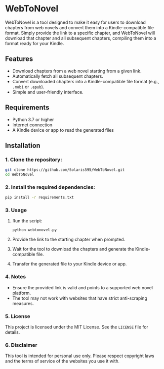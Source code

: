 # WebToNovel

WebToNovel is a tool designed to make it easy for users to download chapters from web novels and convert them into a Kindle-compatible file format. Simply provide the link to a specific chapter, and WebToNovel will download that chapter and all subsequent chapters, compiling them into a format ready for your Kindle.

## Features

- Download chapters from a web novel starting from a given link.
- Automatically fetch all subsequent chapters.
- Convert downloaded chapters into a Kindle-compatible file format (e.g., `.mobi` or `.epub`).
- Simple and user-friendly interface.

## Requirements

- Python 3.7 or higher
- Internet connection
- A Kindle device or app to read the generated files

## Installation

### 1\. Clone the repository:
   ```bash
   git clone https://github.com/Solaris595/WebToNovel.git
   cd WebToNovel
   ```

### 2\. Install the required dependencies:

```bash
pip install -r requirements.txt
```

### 3\. Usage

1. Run the script:

    ```bash
    python webtonovel.py
    ```

2. Provide the link to the starting chapter when prompted.

3. Wait for the tool to download the chapters and generate the Kindle-compatible file.

4. Transfer the generated file to your Kindle device or app.

### 4\. Notes

*   Ensure the provided link is valid and points to a supported web novel platform.
*   The tool may not work with websites that have strict anti-scraping measures.

### 5\. License

This project is licensed under the MIT License. See the `LICENSE` file for details.

### 6\. Disclaimer

This tool is intended for personal use only. Please respect copyright laws and the terms of service of the websites you use it with.